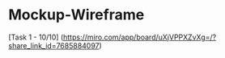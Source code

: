 # Mockup-Wireframe

[Task 1 - 10/10] (https://miro.com/app/board/uXjVPPXZvXg=/?share_link_id=7685884097)
